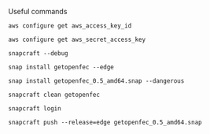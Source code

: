 Useful commands

`aws configure get aws_access_key_id`

`aws configure get aws_secret_access_key`

`snapcraft --debug`

`snap install getopenfec --edge`

`snap install getopenfec_0.5_amd64.snap --dangerous`

`snapcraft clean getopenfec`

`snapcraft login`

`snapcraft push --release=edge getopenfec_0.5_amd64.snap`


